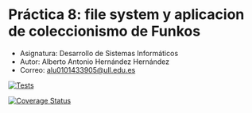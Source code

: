 # Práctica 8: file system y aplicacion de coleccionismo de Funkos
* Asignatura: Desarrollo de Sistemas Informáticos
* Autor: Alberto Antonio Hernández Hernández
* Correo: alu0101433905@ull.edu.es

[![Tests](https://github.com/ULL-ESIT-INF-DSI-2425/prct08-filesystem-funko-app-Albertohdez02/actions/workflows/ci.yml/badge.svg)](https://github.com/ULL-ESIT-INF-DSI-2425/prct08-filesystem-funko-app-Albertohdez02/actions/workflows/ci.yml)

[![Coverage Status](https://coveralls.io/repos/github/ULL-ESIT-INF-DSI-2425/prct08-filesystem-funko-app-Albertohdez02/badge.svg?branch=main)](https://coveralls.io/github/ULL-ESIT-INF-DSI-2425/prct08-filesystem-funko-app-Albertohdez02?branch=main)


